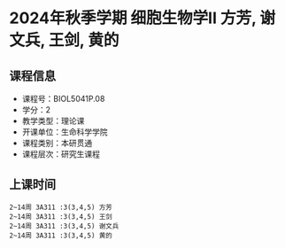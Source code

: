 # 2024年秋季学期 细胞生物学II 方芳, 谢文兵, 王剑, 黄的






## 课程信息

- 课程号：BIOL5041P.08
- 学分：2
- 教学类型：理论课
- 开课单位：生命科学学院
- 课程类别：本研贯通
- 课程层次：研究生课程

## 上课时间

```
2~14周 3A311 :3(3,4,5) 方芳
2~14周 3A311 :3(3,4,5) 王剑
2~14周 3A311 :3(3,4,5) 谢文兵
2~14周 3A311 :3(3,4,5) 黄的
```

